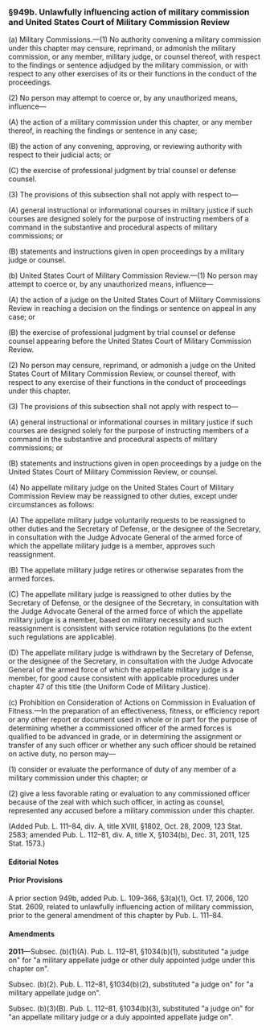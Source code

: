 ### §949b. Unlawfully influencing action of military commission and United States Court of Military Commission Review ###

(a) Military Commissions.—(1) No authority convening a military commission under this chapter may censure, reprimand, or admonish the military commission, or any member, military judge, or counsel thereof, with respect to the findings or sentence adjudged by the military commission, or with respect to any other exercises of its or their functions in the conduct of the proceedings.

(2) No person may attempt to coerce or, by any unauthorized means, influence—

(A) the action of a military commission under this chapter, or any member thereof, in reaching the findings or sentence in any case;

(B) the action of any convening, approving, or reviewing authority with respect to their judicial acts; or

(C) the exercise of professional judgment by trial counsel or defense counsel.

(3) The provisions of this subsection shall not apply with respect to—

(A) general instructional or informational courses in military justice if such courses are designed solely for the purpose of instructing members of a command in the substantive and procedural aspects of military commissions; or

(B) statements and instructions given in open proceedings by a military judge or counsel.

(b) United States Court of Military Commission Review.—(1) No person may attempt to coerce or, by any unauthorized means, influence—

(A) the action of a judge on the United States Court of Military Commissions Review in reaching a decision on the findings or sentence on appeal in any case; or

(B) the exercise of professional judgment by trial counsel or defense counsel appearing before the United States Court of Military Commission Review.

(2) No person may censure, reprimand, or admonish a judge on the United States Court of Military Commission Review, or counsel thereof, with respect to any exercise of their functions in the conduct of proceedings under this chapter.

(3) The provisions of this subsection shall not apply with respect to—

(A) general instructional or informational courses in military justice if such courses are designed solely for the purpose of instructing members of a command in the substantive and procedural aspects of military commissions; or

(B) statements and instructions given in open proceedings by a judge on the United States Court of Military Commission Review, or counsel.

(4) No appellate military judge on the United States Court of Military Commission Review may be reassigned to other duties, except under circumstances as follows:

(A) The appellate military judge voluntarily requests to be reassigned to other duties and the Secretary of Defense, or the designee of the Secretary, in consultation with the Judge Advocate General of the armed force of which the appellate military judge is a member, approves such reassignment.

(B) The appellate military judge retires or otherwise separates from the armed forces.

(C) The appellate military judge is reassigned to other duties by the Secretary of Defense, or the designee of the Secretary, in consultation with the Judge Advocate General of the armed force of which the appellate military judge is a member, based on military necessity and such reassignment is consistent with service rotation regulations (to the extent such regulations are applicable).

(D) The appellate military judge is withdrawn by the Secretary of Defense, or the designee of the Secretary, in consultation with the Judge Advocate General of the armed force of which the appellate military judge is a member, for good cause consistent with applicable procedures under chapter 47 of this title (the Uniform Code of Military Justice).

(c) Prohibition on Consideration of Actions on Commission in Evaluation of Fitness.—In the preparation of an effectiveness, fitness, or efficiency report or any other report or document used in whole or in part for the purpose of determining whether a commissioned officer of the armed forces is qualified to be advanced in grade, or in determining the assignment or transfer of any such officer or whether any such officer should be retained on active duty, no person may—

(1) consider or evaluate the performance of duty of any member of a military commission under this chapter; or

(2) give a less favorable rating or evaluation to any commissioned officer because of the zeal with which such officer, in acting as counsel, represented any accused before a military commission under this chapter.

(Added Pub. L. 111–84, div. A, title XVIII, §1802, Oct. 28, 2009, 123 Stat. 2583; amended Pub. L. 112–81, div. A, title X, §1034(b), Dec. 31, 2011, 125 Stat. 1573.)

#### **Editorial Notes** ####

#### Prior Provisions ####

A prior section 949b, added Pub. L. 109–366, §3(a)(1), Oct. 17, 2006, 120 Stat. 2609, related to unlawfully influencing action of military commission, prior to the general amendment of this chapter by Pub. L. 111–84.

#### Amendments ####

**2011**—Subsec. (b)(1)(A). Pub. L. 112–81, §1034(b)(1), substituted "a judge on" for "a military appellate judge or other duly appointed judge under this chapter on".

Subsec. (b)(2). Pub. L. 112–81, §1034(b)(2), substituted "a judge on" for "a military appellate judge on".

Subsec. (b)(3)(B). Pub. L. 112–81, §1034(b)(3), substituted "a judge on" for "an appellate military judge or a duly appointed appellate judge on".
